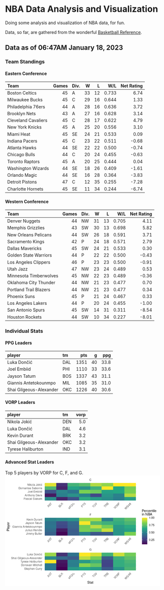 # NBA Data Analysis and Visualization

Doing some analysis and visualization of NBA data, for fun.

Data, so far, are gathered from the wonderful [Basketball
Reference](https://www.basketball-reference.com/).

## Data as of 06:47AM January 18, 2023

### Team Standings

#### Eastern Conference

| Team                | Games | Div. |   W |   L |   W/L | Net Rating |
|:--------------------|------:|:-----|----:|----:|------:|-----------:|
| Boston Celtics      |    45 | A    |  33 |  12 | 0.733 |       6.74 |
| Milwaukee Bucks     |    45 | C    |  29 |  16 | 0.644 |       1.33 |
| Philadelphia 76ers  |    44 | A    |  28 |  16 | 0.636 |       3.72 |
| Brooklyn Nets       |    43 | A    |  27 |  16 | 0.628 |       3.14 |
| Cleveland Cavaliers |    45 | C    |  28 |  17 | 0.622 |       4.79 |
| New York Knicks     |    45 | A    |  25 |  20 | 0.556 |       3.10 |
| Miami Heat          |    45 | SE   |  24 |  21 | 0.533 |       0.09 |
| Indiana Pacers      |    45 | C    |  23 |  22 | 0.511 |      -0.68 |
| Atlanta Hawks       |    44 | SE   |  22 |  22 | 0.500 |      -0.74 |
| Chicago Bulls       |    44 | C    |  20 |  24 | 0.455 |      -0.63 |
| Toronto Raptors     |    45 | A    |  20 |  25 | 0.444 |       0.04 |
| Washington Wizards  |    44 | SE   |  18 |  26 | 0.409 |      -1.61 |
| Orlando Magic       |    44 | SE   |  16 |  28 | 0.364 |      -3.83 |
| Detroit Pistons     |    47 | C    |  12 |  35 | 0.255 |      -7.28 |
| Charlotte Hornets   |    45 | SE   |  11 |  34 | 0.244 |      -6.74 |

#### Western Conference

| Team                   | Games | Div. |   W |   L |   W/L | Net Rating |
|:-----------------------|------:|:-----|----:|----:|------:|-----------:|
| Denver Nuggets         |    44 | NW   |  31 |  13 | 0.705 |       4.11 |
| Memphis Grizzlies      |    43 | SW   |  30 |  13 | 0.698 |       5.82 |
| New Orleans Pelicans   |    44 | SW   |  26 |  18 | 0.591 |       3.71 |
| Sacramento Kings       |    42 | P    |  24 |  18 | 0.571 |       2.79 |
| Dallas Mavericks       |    45 | SW   |  24 |  21 | 0.533 |       0.30 |
| Golden State Warriors  |    44 | P    |  22 |  22 | 0.500 |      -0.43 |
| Los Angeles Clippers   |    46 | P    |  23 |  23 | 0.500 |      -0.91 |
| Utah Jazz              |    47 | NW   |  23 |  24 | 0.489 |       0.53 |
| Minnesota Timberwolves |    45 | NW   |  22 |  23 | 0.489 |      -0.36 |
| Oklahoma City Thunder  |    44 | NW   |  21 |  23 | 0.477 |       0.70 |
| Portland Trail Blazers |    44 | NW   |  21 |  23 | 0.477 |       0.34 |
| Phoenix Suns           |    45 | P    |  21 |  24 | 0.467 |       0.33 |
| Los Angeles Lakers     |    44 | P    |  20 |  24 | 0.455 |      -1.00 |
| San Antonio Spurs      |    45 | SW   |  14 |  31 | 0.311 |      -8.54 |
| Houston Rockets        |    44 | SW   |  10 |  34 | 0.227 |      -8.01 |

### Individual Stats

#### PPG Leaders

| player                  | tm  |  pts |   g |  ppg |
|:------------------------|:----|-----:|----:|-----:|
| Luka Dončić             | DAL | 1351 |  40 | 33.8 |
| Joel Embiid             | PHI | 1110 |  33 | 33.6 |
| Jayson Tatum            | BOS | 1337 |  43 | 31.1 |
| Giannis Antetokounmpo   | MIL | 1085 |  35 | 31.0 |
| Shai Gilgeous-Alexander | OKC | 1226 |  40 | 30.6 |

#### VORP Leaders

| player                  | tm  | vorp |
|:------------------------|:----|-----:|
| Nikola Jokić            | DEN |  5.0 |
| Luka Dončić             | DAL |  4.6 |
| Kevin Durant            | BRK |  3.2 |
| Shai Gilgeous-Alexander | OKC |  3.2 |
| Tyrese Haliburton       | IND |  3.1 |

#### Advanced Stat Leaders

Top 5 players by VORP for C, F, and G.
![](README_files/figure-gfm/README-unnamed-chunk-7-1.png)<!-- -->
